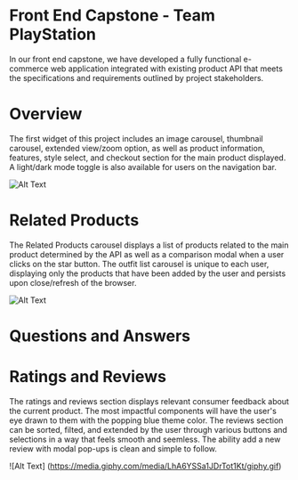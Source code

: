 # Front End Capstone - Team PlayStation
In our front end capstone, we have developed a fully functional e-commerce web application integrated with existing product API that meets the specifications and requirements outlined by project stakeholders.

# Overview

The first widget of this project includes an image carousel, thumbnail carousel, extended view/zoom option, as well as product information, features, style select, and checkout section for the main product displayed. A light/dark mode toggle is also available for users on the navigation bar.

![Alt Text](https://media.giphy.com/media/J5ZYRC2CuQyyY09dIj/giphy.gif)

# Related Products

The Related Products carousel displays a list of products related to the main product determined by the API as well as a comparison modal when a user clicks on the star button. The outfit list carousel is unique to each user, displaying only the products that have been added by the user and persists upon close/refresh of the browser.

![Alt Text](https://media.giphy.com/media/DhFERT16Qij8Li6PyW/giphy.gif)

# Questions and Answers

# Ratings and Reviews

The ratings and reviews section displays relevant consumer feedback about the current product. The most impactful components will have the user's eye drawn to them with the popping blue theme color.
The reviews section can be sorted, filted, and extended by the user through various buttons and selections in a way that feels smooth and seemless. The ability add a new review with modal pop-ups is clean and simple to follow.

![Alt Text] (https://media.giphy.com/media/LhA6YSSa1JDrTot1Kt/giphy.gif) 
